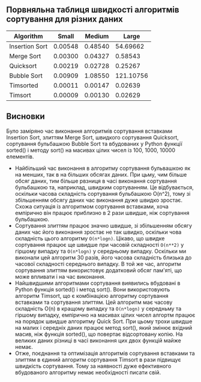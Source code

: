 
## Порвняльна таблиця швидкості алгоритмів сортування для різних даних
| Algorithm            | Small                | Medium               | Large                |
| -------------------- | -------------------- | -------------------- | -------------------- |
| Insertion Sort       |              0.00548 |              0.48540 |             54.69662 |
| Merge Sort           |              0.00300 |              0.04327 |              0.58543 |
| Quicksort            |              0.00219 |              0.02728 |              0.25267 |
| Bubble Sort          |              0.00909 |              1.08550 |            121.10756 |
| Timsorted            |              0.00011 |              0.00147 |              0.02639 |
| Timsort              |              0.00009 |              0.00130 |              0.02629 |


## Висновки
Було заміряно час виконання алгоритмів сортування вставками Insertion Sort, злиттям Merge Sort, швидкого сортування Quicksort, сортування бульбашкою Bubble Sort та вбудованих у Python функції sorted() і методу sort() на масивах цілих чисел із 100, 1000, 10000 елементів.
- Найбільший час виконання в алгоритму сортування бульвашкою як на менших, так в на більших обсягах даних. При цьму, чим більше обсяг даних, тим більше рвзниця в часі виконання сортування бульбашкою та, наприклад, швидким сортуванням. Це відбувається, оскільки часова складність сортування бульбашкою O(n^2), тому зі збільшенням обсягу даних час виконання дуже швидко зростає. Схожа ситуація із алгоритмом сортування вставками, хоча емпірично він працює приблизно в 2 рази швидше, ніж сортування бульбашкою. 
- Сортування злиттям працює значно швидше, зі збільшенням обсягу даних час його виконання зростає не так швидко, оскільки чова складність цього алгоритму ``O(n*logn)``. Цікаво, що швидке сортування працює ще швидше при часовій складності ``O(n**2)`` у гіршому випадку та ``O(n*logn)`` у середньому випадку. Оскільки ми виконали цей алгоритм 30 разів, його часова складність близька до часової складності середнього випадку. В той же час, алгоритм сортування злиттям використовує додатковий обсяг пам'яті, що може впливати і на час виконання. 
- Найшвидшими алгоритмами сортування виявились вбудовані в Python функція sorted() і метод sort(). Вони використовують алгоритм Timsort, що є комбінацією алгоритму сортування вставками та сортування злиттям. Цей алгоритм має часову складність  O(n) в кращому випадку та ``O(n*logn)`` у середньму та гіршому випадку, емпірично на масивах цілих чисел алгортм працює на порядок швидше алгоритму Quick Sort. При цьому трохи швидше на малих і середніх даних працює метод sort(), який змінює вхідний масив, ніж функція sorted(), що повертає відсортовану копію. На великих даних різниці в часі виконання цих двох функцій майже немає.
- Отже, поєднання та оптимізація алгоритмів сортування вставками та злиттям в єдиний алгоритм сортування Timsort в рази підвищує швидкість сортування. Тому за наявності дуже ефективного вбудованого алгоритму немає необхідності писати свій.
